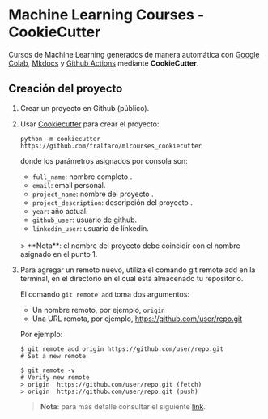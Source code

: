 # Machine Learning Courses - CookieCutter
Cursos de Machine Learning generados de manera automática 
con [Google Colab](https://colab.research.google.com/?hl=en), [Mkdocs](https://www.mkdocs.org/) y [Github Actions](https://github.com/features/actions) mediante **CookieCutter**.

## Creación del proyecto

1. Crear un proyecto en Github (público).
2. Usar [Cookiecutter](https://cookiecutter.readthedocs.io/en/stable/index.html) para crear el proyecto:

    ```
    python -m cookiecutter https://github.com/fralfaro/mlcourses_cookiecutter
    ```

    donde los parámetros asignados por consola son:

     * `full_name`: nombre completo .
     * `email`: email personal.
     * `project_name`: nombre del proyecto .
     * `project_description`: descripción del proyecto .
     * `year`: año actual.
     * `github_user`: usuario de github.
     * `linkedin_user`: usuario de linkedin. <br>
     <br>
    >    **Nota**: el nombre del proyecto debe coincidir con el nombre asignado en el punto 1.

3. Para agregar un remoto nuevo, utiliza el comando git remote add en la terminal, en el directorio en el cual está almacenado tu repositorio.

   El comando `git remote add` toma dos argumentos:

    * Un nombre remoto, por ejemplo, `origin`
    * Una URL remota, por ejemplo, https://github.com/user/repo.git

   Por ejemplo:

    ```
    $ git remote add origin https://github.com/user/repo.git
    # Set a new remote

    $ git remote -v
    # Verify new remote
    > origin  https://github.com/user/repo.git (fetch)
    > origin  https://github.com/user/repo.git (push)
    ```
   >    **Nota**: para más detalle consultar el siguiente [link](https://docs.github.com/es/get-started/getting-started-with-git/managing-remote-repositories).